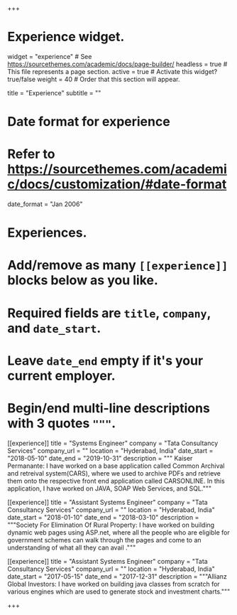 +++
# Experience widget.
widget = "experience"  # See https://sourcethemes.com/academic/docs/page-builder/
headless = true  # This file represents a page section.
active = true  # Activate this widget? true/false
weight = 40  # Order that this section will appear.

title = "Experience"
subtitle = ""

# Date format for experience
#   Refer to https://sourcethemes.com/academic/docs/customization/#date-format
date_format = "Jan 2006"

# Experiences.
#   Add/remove as many `[[experience]]` blocks below as you like.
#   Required fields are `title`, `company`, and `date_start`.
#   Leave `date_end` empty if it's your current employer.
#   Begin/end multi-line descriptions with 3 quotes `"""`.
[[experience]] 
title = "Systems Engineer" 
company = "Tata Consultancy Services" 
company_url = "" 
location = "Hyderabad, India" 
date_start = "2018-05-10" 
date_end = "2019-10-31" 
description = """ Kaiser Permanante: I have worked on a base application called Common Archival and retreival system(CARS), where we used to archive PDFs and retrieve them onto the respective front end application called CARSONLINE. In this application, I have worked on JAVA, SOAP Web Services, and SQL."""

[[experience]] 
title = "Assistant Systems Engineer" 
company = "Tata Consultancy Services" 
company_url = "" 
location = "Hyderabad, India" 
date_start = "2018-01-10" 
date_end = "2018-03-10" 
description = """Society For Elimination Of Rural Property: I have worked on building dynamic web pages using ASP.net, where all the people who are eligible for government schemes can walk through the pages and come to an understanding of what all they can avail ."""

[[experience]] 
title = "Assistant Systems Engineer" 
company = "Tata Consultancy Services" 
company_url = "" 
location = "Hyderabad, India" 
date_start = "2017-05-15" 
date_end = "2017-12-31" 
description = """Allianz Global Investors: I have worked on building java classes from scratch for various engines which are used to generate stock and investment charts."""



+++
